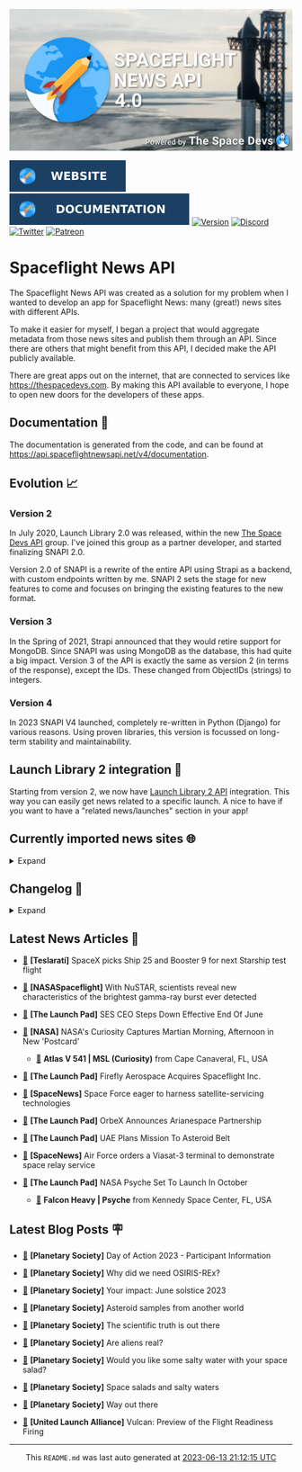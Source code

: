 ![Cover](https://raw.githubusercontent.com/TheSpaceDevs/spaceflightnewsapi/main/.github/profile/assets/snapi_poster.png)

[![Website](https://raw.githubusercontent.com/TheSpaceDevs/spaceflightnewsapi/main/.github/profile/assets/badge_snapi_website.svg)](https://spaceflightnewsapi.net/)
[![Documentation](https://raw.githubusercontent.com/TheSpaceDevs/spaceflightnewsapi/main/.github/profile/assets/badge_snapi_doc.svg)](https://api.spaceflightnewsapi.net/v4/docs)
[![Version](https://img.shields.io/github/v/release/TheSpaceDevs/spaceflightnewsapi?style=for-the-badge)](https://github.com/TheSpaceDevs/spaceflightnewsapi/releases/tag/v4.0.2)
[![Discord](https://img.shields.io/badge/Discord-%237289DA.svg?style=for-the-badge&logo=discord&logoColor=white)](https://discord.gg/p7ntkNA)
[![Twitter](https://img.shields.io/badge/Twitter-%231DA1F2.svg?style=for-the-badge&logo=Twitter&logoColor=white)](https://twitter.com/the_snapi)
[![Patreon](https://img.shields.io/badge/Patreon-F96854?style=for-the-badge&logo=patreon&logoColor=white)](https://www.patreon.com/TheSpaceDevs)

# Spaceflight News API

The Spaceflight News API was created as a solution for my problem when I wanted to develop an app for Spaceflight News: many (great!) news sites with different APIs.

To make it easier for myself, I began a project that would aggregate metadata from those news sites and publish them through an API. Since there are others that might benefit from this API, I decided make the API publicly available.

There are great apps out on the internet, that are connected to services like <https://thespacedevs.com>. By making this API available to everyone, I hope to open new doors for the developers of these apps.

## Documentation 📖

The documentation is generated from the code, and can be found at <https://api.spaceflightnewsapi.net/v4/documentation>.

## Evolution 📈

### Version 2

In July 2020, Launch Library 2.0 was released, within the new <a href="https://thespacedevs.com">The Space Devs API</a> group. I've joined this group as a partner developer, and started finalizing SNAPI 2.0.

Version 2.0 of SNAPI is a rewrite of the entire API using Strapi as a backend, with custom endpoints written by me.
SNAPI 2 sets the stage for new features to come and focuses on bringing the existing features to the new format.

### Version 3

In the Spring of 2021, Strapi announced that they would retire support for MongoDB. Since SNAPI was using MongoDB as the database, this had quite a big impact.
Version 3 of the API is exactly the same as version 2 (in terms of the response), except the IDs. These changed from ObjectIDs (strings) to integers.

### Version 4
In 2023 SNAPI V4 launched, completely re-written in Python (Django) for various reasons.
Using proven libraries, this version is focussed on long-term stability and maintainability.

## Launch Library 2 integration 🚀

Starting from version 2, we now have <a href="https://thespacedevs.com/llapi">Launch Library 2 API</a> integration. This way you can easily get news related to a specific launch.
A nice to have if you want to have a "related news/launches" section in your app!

## Currently imported news sites 🌐

<details>
<summary>Expand</summary>

- AmericaSpace
- Arstechnica
- Blue Origin
- CNBC
- ESA
- ElonX
- Euronews
- European Spaceflight
- Jet Propulsion Laboratory
- NASA
- NASASpaceflight
- National Geographic
- National Space Society
- Phys
- Planetary Society
- Reuters
- Space.com
- SpaceFlight Insider
- SpaceNews
- SpaceX
- Spaceflight Now
- SyFy
- TechCrunch
- Teslarati
- The Drive
- The Japan Times
- The Launch Pad
- The National
- The New York Times
- The Space Devs
- The Space Review
- The Verge
- The Wall Street Journal
- United Launch Alliance
- Virgin Galactic


</details>

## Changelog 📝
<details>
<summary>Expand</summary>

# V4.0.0

- Rewritten in Python and Django.

# V3.4.0

- Package updates
- Sentry fixes

# V3.0.0

- Package updates

### V3.2.0

- Various Sentry issues fixed

### V3.1.0

- Strapi updates
- Sentry updates
- Admin interface updates

### V3.0.0

- Switch to use Postgres as database

### V2.3.0

- The lost "article per (LL2) event" endpoint is back
- Changed the G4L logo on the site
- Added Sentry again, via the new Strapi plugin
- Changed from amqplib to amqp-connection-manager
- Updated to Strapi 3.5.3

### v2.2.0

- Dependency updates
- Code cleanup
- Admin side of things

### v2.1.0

- Backend changes on how new content is processed
- Package updates

### v2.0.0

- Complete rewrite of the app, focusing on existing features

</details>



## Latest News Articles 📰
- <a href="https://www.teslarati.com/spacex-picks-ship-25-booster-9-for-next-starship-test-flight/" >🔗</a> **[Teslarati]** SpaceX picks Ship 25 and Booster 9 for next Starship test flight


- <a href="https://www.nasaspaceflight.com/2023/06/grb-221009a-nustar/" >🔗</a> **[NASASpaceflight]** With NuSTAR, scientists reveal new characteristics of the brightest gamma-ray burst ever detected


- <a href="https://tlpnetwork.com/news/2023/06/ses-ceo-resigns-effective-end-of-june" >🔗</a> **[The Launch Pad]** SES CEO Steps Down Effective End Of June


- <a href="https://mars.nasa.gov/news/9415/" >🔗</a> **[NASA]** NASA's Curiosity Captures Martian Morning, Afternoon in New 'Postcard'


  - <a href="https://go4liftoff.com/launch/id/df8d4fdb-9add-4ce9-9f0e-aae1c61df212" >🚀</a> **Atlas V 541 | MSL (Curiosity)** from Cape Canaveral, FL, USA



- <a href="https://tlpnetwork.com/news/2023/06/firefly-aerospace-acquires-spaceflight-inc" >🔗</a> **[The Launch Pad]** Firefly Aerospace Acquires Spaceflight Inc.


- <a href="https://spacenews.com/space-force-eager-to-harness-satellite-servicing-technologies/" >🔗</a> **[SpaceNews]** Space Force eager to harness satellite-servicing technologies


- <a href="https://tlpnetwork.com/news/2023/06/orbex-announces-arianespace-partnership" >🔗</a> **[The Launch Pad]** OrbeX Announces Arianespace Partnership


- <a href="https://tlpnetwork.com/news/2023/06/uae-plans-mission-to-asteroid-belt" >🔗</a> **[The Launch Pad]** UAE Plans Mission To Asteroid Belt


- <a href="https://spacenews.com/air-force-orders-a-viasat-3-terminal-to-demonstrate-space-relay-service/" >🔗</a> **[SpaceNews]** Air Force orders a Viasat-3 terminal to demonstrate space relay service


- <a href="https://tlpnetwork.com/news/2023/06/nasa-psyche-set-to-launch-in-october" >🔗</a> **[The Launch Pad]** NASA Psyche Set To Launch In October


  - <a href="https://go4liftoff.com/launch/id/66133437-db31-4098-8e3e-cf34c8125f9b" >🚀</a> **Falcon Heavy | Psyche** from Kennedy Space Center, FL, USA





## Latest Blog Posts 🪧

- <a href="https://www.planetary.org/advocacy/day-of-action-2023-participant-information" >🔗</a> **[Planetary Society]** Day of Action 2023 - Participant Information


- <a href="https://www.planetary.org/articles/why-did-we-need-osiris-rex" >🔗</a> **[Planetary Society]** Why did we need OSIRIS-REx?


- <a href="https://www.planetary.org/articles/your-impact-june-solstice-2023" >🔗</a> **[Planetary Society]** Your impact: June solstice 2023


- <a href="https://www.planetary.org/articles/asteroid-samples-from-another-world" >🔗</a> **[Planetary Society]** Asteroid samples from another world


- <a href="https://www.planetary.org/the-downlink/the-scientific-truth-is-out-there" >🔗</a> **[Planetary Society]** The scientific truth is out there


- <a href="https://www.planetary.org/articles/are-aliens-real" >🔗</a> **[Planetary Society]** Are aliens real?


- <a href="https://www.planetary.org/the-downlink/would-you-like-some-salty-water-with-your-space-salad" >🔗</a> **[Planetary Society]** Would you like some salty water with your space salad?


- <a href="https://www.planetary.org/articles/step-grant-winners-2023" >🔗</a> **[Planetary Society]** Space salads and salty waters


- <a href="https://www.planetary.org/the-downlink/way-out-there" >🔗</a> **[Planetary Society]** Way out there


- <a href="https://blog.ulalaunch.com/blog/vulcan-preview-of-the-flight-readiness-firing" >🔗</a> **[United Launch Alliance]** Vulcan: Preview of the Flight Readiness Firing




<hr>
  <div align="center">
  This <code>README.md</code> was last auto generated at <a href="https://www.timeanddate.com/worldclock/fixedtime.html?iso=20230613T211215">2023-06-13 21:12:15 UTC</a>
  <br>
</div>
